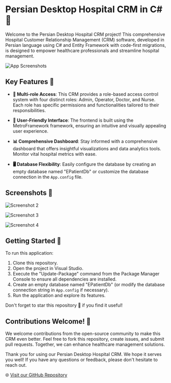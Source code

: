 # Persian Desktop Hospital CRM in C# 🏥

Welcome to the Persian Desktop Hospital CRM project! This comprehensive Hospital Customer Relationship Management (CRM) software, developed in Persian language using C# and Entity Framework with code-first migrations, is designed to empower healthcare professionals and streamline hospital management.

![App Screenshots](https://raw.githubusercontent.com/mohamadsaleh82/Desktop-Hospital-CRM-in-C-Sharp-with-WinForms/master/Demo/1.jpg)

## Key Features 🚀

- **👥 Multi-role Access**: This CRM provides a role-based access control system with four distinct roles: Admin, Operator, Doctor, and Nurse. Each role has specific permissions and functionalities tailored to their responsibilities.

- **👥 User-Friendly Interface**: The frontend is built using the MetroFramework framework, ensuring an intuitive and visually appealing user experience.

- **📊 Comprehensive Dashboard**: Stay informed with a comprehensive dashboard that offers insightful visualizations and data analytics tools. Monitor vital hospital metrics with ease.

- **🖥️ Database Flexibility**: Easily configure the database by creating an empty database named "EPatientDb" or customize the database connection in the `App.config` file.

## Screenshots 📸

![Screenshot 2](https://raw.githubusercontent.com/mohamadsaleh82/Desktop-Hospital-CRM-in-C-Sharp-with-WinForms/master/Demo/2.jpg)

![Screenshot 3](https://raw.githubusercontent.com/mohamadsaleh82/Desktop-Hospital-CRM-in-C-Sharp-with-WinForms/master/Demo/3.jpg)

![Screenshot 4](https://raw.githubusercontent.com/mohamadsaleh82/Desktop-Hospital-CRM-in-C-Sharp-with-WinForms/master/Demo/4.jpg)

## Getting Started 🚀

To run this application:

1. Clone this repository.
2. Open the project in Visual Studio.
3. Execute the "Update-Package" command from the Package Manager Console to ensure all dependencies are installed.
4. Create an empty database named "EPatientDb" (or modify the database connection string in `App.config` if necessary).
5. Run the application and explore its features.

Don't forget to star this repository 🌟 if you find it useful!

## Contributions Welcome! 🙌

We welcome contributions from the open-source community to make this CRM even better. Feel free to fork this repository, create issues, and submit pull requests. Together, we can enhance healthcare management solutions.

Thank you for using our Persian Desktop Hospital CRM. We hope it serves you well! If you have any questions or feedback, please don't hesitate to reach out.

🌐 [Visit our GitHub Repository](https://github.com/mohamadsaleh82/Desktop-Hospital-CRM-in-C-Sharp-with-WinForms)
